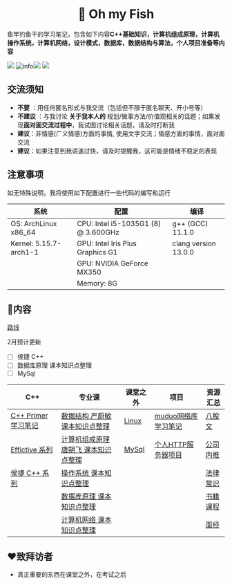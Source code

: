 <h1 align="center">📔 Oh my Fish</h1>
<div align="left">
<p>
鱼竿钓鱼干的学习笔记，包含如下内容<strong>C++基础知识，计算机组成原理，计算机操作系统，计算机网络，设计模式，数据库，数据结构与算法，个人项目准备等内容</strong>
</p>
    </div> 


[![](https://img.shields.io/badge/OS-Arch%20Linux-33aadd?style=flat-square&logo=arch-linux&logoColor=ffffff)](https://www.archlinux.org/) 
![info](https://img.shields.io/badge/Languae-C%2B%2B-green)![](https://img.shields.io/badge/Languae-markdown-orange)
![](https://img.shields.io/badge/Tools-Typora-blue)

## 交流须知

* **不要** ：用任何匿名形式与我交流（包括但不限于匿名聊天、开小号等）
* **不建议** ：与我讨论 **关于我本人的** 规划/做事方法/价值观相关的话题；如果发现**面对面交流过程中**，我试图讨论相关话题，请及时打断我
* **建议**：非情感(广义情感)方面的事情, 使用文字交流；情感方面的事情，面对面交流
* **建议**：如果注意到我语速过快，请及时提醒我，这可能是情绪不稳定的表现

  


## 注意事项

如无特殊说明，我将使用如下配置进行一些代码的编写和运行

| 系统                   | 配置                                | 编译                 |
| ---------------------- | ----------------------------------- | -------------------- |
| OS: ArchLinux  x86_64  | CPU: Intel i5-1035G1 (8) @ 3.600GHz | g++ (GCC) 11.1.0     |
| Kernel: 5.15.7-arch1-1 | GPU: Intel Iris Plus Graphics G1    | clang version 13.0.0 |
|                        | GPU: NVIDIA GeForce MX350           |                      |
|                        | Memory: 8G                          |                      |

## 📒内容

[路线](路线.md)

2月预计更新

- [ ] 侯捷 C++
- [ ] 数据库原理 课本知识点整理
- [ ] MySql

| C++                                            | 专业课                                                       | 课堂之外  | 项目                                                    | 资源汇总                          |
| ---------------------------------------------- | ------------------------------------------------------------ | --------- | ------------------------------------------------------- | --------------------------------- |
| [C++ Primer 学习笔记](C++/C++primer/README.md) | [数据结构 严蔚敏 课本知识点整理](专业课/数据结构%20严蔚敏/README.md) | [Linux]() | [muduo网络库 学习笔记](/项目准备/muduo网络库/README.md) | [八股文](/资源汇总/八股文.md)     |
| [Effictive 系列](C++/Effective/README.md)      | [计算机组成原理  唐朔飞 课本知识点整理](/专业课/计算机组成原理%20唐朔飞/README.md) | [MySql]() | [个人HTTP服务器项目]()                                  | [公司内推](/资源汇总/公司内推.md) |
| [侯捷 C++ 系列]()                              | [操作系统 课本知识点整理]()                                  |           |                                                         | [法律常识](/资源汇总/法律常识.md) |
|                                                | [数据库原理 课本知识点整理]()                                |           |                                                         | [书籍课程](/资源汇总/书籍课程.md) |
|                                                | [计算机网络 课本知识点整理]()                                |           |                                                         | [面经](/资源汇总/面经.md)         |

## ❤️致拜访者

* 真正重要的东西在课堂之外，在考试之后





